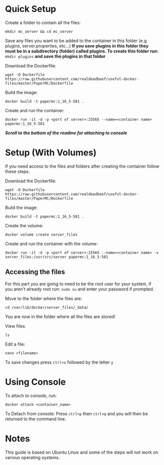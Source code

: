 # Quick Setup
Create a folder to contain all the files:

    mkdir mc_server && cd mc_server
Save any files you want to be added to the container in this folder (e.g. plugins, server.properties, etc...)
**If you save plugins in this folder they must be in a subdirectory (folder) called plugins. To create this folder run:** `mkdir plugins`
**and save the plugins in that folder**

Download the Dockerfile:

    wget -O Dockerfile https://raw.githubusercontent.com/realdeadbeef/useful-docker-files/master/PaperMC/Dockerfile
Build the image:

    docker build -t papermc:1_16_5-581 .
Create and run the container:

    docker run -it -d -p <port of server>:25565 --name=<container name> papermc:1_16_5-581
***Scroll to the bottom of the readme for attaching to console***

# Setup (With Volumes)

If you need access to the files and folders after creating the container follow these steps.

Download the Dockerfile:

    wget -O Dockerfile https://raw.githubusercontent.com/realdeadbeef/useful-docker-files/master/PaperMC/Dockerfile
Build the image:

    docker build -t papermc:1_16_5-581 .
Create the volume:

    docker volume create server_files

Create and run the container with the volume:

    docker run -it -d -p <port of server>:25565 --name=<container name> -v server_files:/usr/src/server papermc:1_16_5-581
## Accessing the files
For this part you are going to need to be the root user for your system, if you aren't already root run: `sudo su` and enter your password if prompted.

Move to the folder where the files are:

    cd /var/lib/docker/server_files/_data/
You are now in the folder where all the files are stored!

View files:

    ls
Edit a file:

    nano <filename>
To save changes press `ctrl+x` followed by the letter `y`

# Using Console
To attach to console, run:

    docker attach <container_name>

To Detach from console: Press `ctrl+p` then `ctrl+q` and you will then be returned to the command line.

# Notes
This guide is based on Ubuntu Linux and some of the steps will not work on various operating systems.
